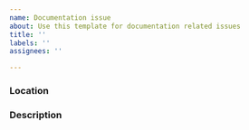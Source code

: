 ```yaml
---
name: Documentation issue
about: Use this template for documentation related issues
title: ''
labels: ''
assignees: ''

---
```


### Location
<!-- Please provide a link to the documentation issue.-->

### Description
<!--Please describe the issue.-->